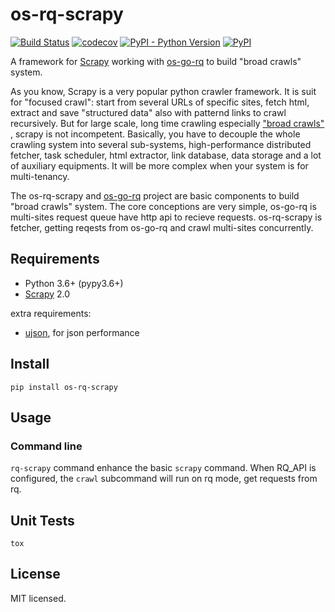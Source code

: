 # os-rq-scrapy

[![Build Status](https://www.travis-ci.org/cfhamlet/os-rq-scrapy.svg?branch=master)](https://www.travis-ci.org/cfhamlet/os-rq-scrapy)
[![codecov](https://codecov.io/gh/cfhamlet/os-rq-scrapy/branch/master/graph/badge.svg)](https://codecov.io/gh/cfhamlet/os-rq-scrapy)
[![PyPI - Python Version](https://img.shields.io/pypi/pyversions/os-rq-scrapy.svg)](https://pypi.python.org/pypi/os-rq-scrapy)
[![PyPI](https://img.shields.io/pypi/v/os-rq-scrapy.svg)](https://pypi.python.org/pypi/os-rq-scrapy)


A framework for [Scrapy](https://github.com/scrapy/scrapy) working with [os-go-rq](https://github.com/cfhamlet/os-go-rq) to build "broad crawls" system.

As you know, Scrapy is a very popular python crawler framework. It is suit for "focused crawl": start from several URLs of specific sites, fetch html, extract and save "structured data" also with patternd links to crawl recursively. But for large scale, long time crawling especially ["broad crawls" ](https://docs.scrapy.org/en/latest/topics/broad-crawls.html), scrapy is not incompetent. Basically, you have to decouple the whole crawling system into several sub-systems, high-performance distributed fetcher, task scheduler, html extractor, link database, data storage and a lot of auxiliary equipments. It will be more complex when your system is for multi-tenancy.

The os-rq-scrapy and [os-go-rq](https://github.com/cfhamlet/os-go-rq) project are basic components to build "broad crawls" system. The core conceptions are very simple, os-go-rq is multi-sites request queue have http api to recieve requests. os-rq-scrapy is fetcher, getting reqests from os-go-rq and crawl multi-sites concurrently. 


## Requirements

* Python 3.6+ (pypy3.6+)
* [Scrapy](https://github.com/scrapy/scrapy) 2.0

extra requirements:

* [ujson](https://github.com/ultrajson/ultrajson), for json performance

## Install

```
pip install os-rq-scrapy
```

## Usage

### Command line

``rq-scrapy`` command enhance the basic ``scrapy`` command. When RQ_API is configured, the ``crawl`` subcommand will run on rq mode, get requests from rq.

## Unit Tests

```
tox
```

## License

MIT licensed.
